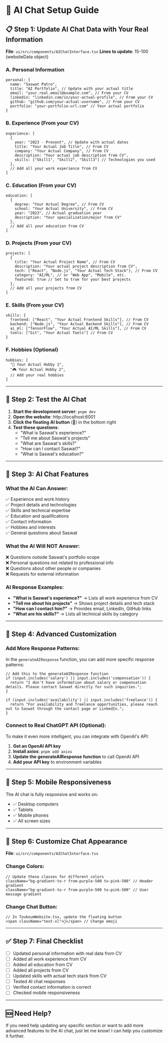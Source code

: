 # 🤖 AI Chat Setup Guide

## 📋 **Step 1: Update AI Chat Data with Your Real Information**

**File**: `ui/src/components/AIChatInterface.tsx`
**Lines to update**: 15-100 (websiteData object)

### **A. Personal Information**
```tsx
personal: {
  name: "Saswat Patro",
  title: "AI Portfolio", // Update with your actual title
  email: "your.real.email@example.com", // From your CV
  linkedin: "linkedin.com/in/your-actual-profile", // From your CV
  github: "github.com/your-actual-username", // From your CV
  portfolio: "your-portfolio-url.com" // Your actual portfolio
}
```

### **B. Experience (From your CV)**
```tsx
experience: [
  {
    year: "2023 - Present", // Update with actual dates
    title: "Your Actual Job Title", // From CV
    company: "Your Actual Company", // From CV
    description: "Your actual job description from CV",
    skills: ["Skill1", "Skill2", "Skill3"] // Technologies you used
  },
  // Add all your work experience from CV
]
```

### **C. Education (From your CV)**
```tsx
education: [
  {
    degree: "Your Actual Degree", // From CV
    school: "Your Actual University", // From CV
    year: "2023", // Actual graduation year
    description: "Your specialization/major from CV"
  },
  // Add all your education from CV
]
```

### **D. Projects (From your CV)**
```tsx
projects: [
  {
    title: "Your Actual Project Name", // From CV
    description: "Your actual project description from CV",
    tech: ["React", "Node.js", "Your Actual Tech Stack"], // From CV
    category: "AI/ML", // or "Web App", "Mobile", etc.
    featured: true // Set to true for your best projects
  },
  // Add all your projects from CV
]
```

### **E. Skills (From your CV)**
```tsx
skills: {
  frontend: ["React", "Your Actual Frontend Skills"], // From CV
  backend: ["Node.js", "Your Actual Backend Skills"], // From CV
  ai_ml: ["TensorFlow", "Your Actual AI/ML Skills"], // From CV
  tools: ["Git", "Your Actual Tools"] // From CV
}
```

### **F. Hobbies (Optional)**
```tsx
hobbies: [
  "🎸 Your Actual Hobby 1",
  "🎮 Your Actual Hobby 2",
  // Add your real hobbies
]
```

---

## 🔧 **Step 2: Test the AI Chat**

1. **Start the development server**: `pnpm dev`
2. **Open the website**: http://localhost:6001
3. **Click the floating AI button** (🤖) in the bottom right
4. **Test these questions**:
   - "What is Saswat's experience?"
   - "Tell me about Saswat's projects"
   - "What are Saswat's skills?"
   - "How can I contact Saswat?"
   - "What is Saswat's education?"

---

## 🎯 **Step 3: AI Chat Features**

### **What the AI Can Answer:**
✅ Experience and work history  
✅ Project details and technologies  
✅ Skills and technical expertise  
✅ Education and qualifications  
✅ Contact information  
✅ Hobbies and interests  
✅ General questions about Saswat  

### **What the AI Will NOT Answer:**
❌ Questions outside Saswat's portfolio scope  
❌ Personal questions not related to professional info  
❌ Questions about other people or companies  
❌ Requests for external information  

### **AI Response Examples:**
- **"What is Saswat's experience?"** → Lists all work experience from CV
- **"Tell me about his projects"** → Shows project details and tech stack
- **"How can I contact him?"** → Provides email, LinkedIn, GitHub links
- **"What are his skills?"** → Lists all technical skills by category

---

## 🚀 **Step 4: Advanced Customization**

### **Add More Response Patterns:**
In the `generateAIResponse` function, you can add more specific response patterns:

```tsx
// Add this to the generateAIResponse function
if (input.includes('salary') || input.includes('compensation')) {
  return "I don't have information about salary or compensation details. Please contact Saswat directly for such inquiries.";
}

if (input.includes('availability') || input.includes('freelance')) {
  return "For availability and freelance opportunities, please reach out to Saswat through the contact page or LinkedIn.";
}
```

### **Connect to Real ChatGPT API (Optional):**
To make it even more intelligent, you can integrate with OpenAI's API:

1. **Get an OpenAI API key**
2. **Install axios**: `pnpm add axios`
3. **Update the generateAIResponse function** to call OpenAI API
4. **Add your API key** to environment variables

---

## 📱 **Step 5: Mobile Responsiveness**

The AI chat is fully responsive and works on:
- ✅ Desktop computers
- ✅ Tablets
- ✅ Mobile phones
- ✅ All screen sizes

---

## 🎨 **Step 6: Customize Chat Appearance**

**File**: `ui/src/components/AIChatInterface.tsx`

### **Change Colors:**
```tsx
// Update these classes for different colors
className="bg-gradient-to-r from-purple-500 to-pink-500" // Header gradient
className="bg-gradient-to-r from-purple-500 to-pink-500" // User message gradient
```

### **Change Chat Button:**
```tsx
// In ToukoumWebsite.tsx, update the floating button
<span className="text-xl">🤖</span> // Change emoji
```

---

## ✅ **Step 7: Final Checklist**

- [ ] Updated personal information with real data from CV
- [ ] Added all work experience from CV
- [ ] Added all education from CV
- [ ] Added all projects from CV
- [ ] Updated skills with actual tech stack from CV
- [ ] Tested AI chat responses
- [ ] Verified contact information is correct
- [ ] Checked mobile responsiveness

---

## 🆘 **Need Help?**

If you need help updating any specific section or want to add more advanced features to the AI chat, just let me know! I can help you customize it further.
